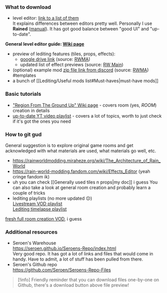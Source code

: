 ### What to download  
- level editor: [link to a list of them](https://seroen.github.io/Seroens-Repo/info.html)  
It explains differences between editors pretty well. Personally I use **Rained** ([manual](https://pkhead.github.io/rained/en/)). It has got good balance between "good UI" and "up-to-date".   

**General level editor guide: [Wiki page](https://rainworldmodding.miraheze.org/wiki/Level_Editor)**
- preview of lediting features (tiles, props, effects):
  - [google drive link](https://drive.google.com/drive/u/0/folders/1mDhiQAi7CHkGy0Fd6Oi0s8tOZr7H152-) (source: [RWMA](https://discord.com/channels/1083481230839922688/1083506128010358915/1210363538397331567))
  - updated list of effect previews (source: [RW Main](https://discord.com/channels/291184728944410624/838185248981385256/1322828255190843412))
- (optional) example mod [zip file link from discord](https://nqywadcmwusjqlrg.public.blob.vercel-storage.com/notes/files/lediting/regionTemplate-uSyLk5ZX5XkDsNsaUn9NeCVu0Gz1lf.zip) (source: [RWMA](https://discord.com/channels/1083481230839922688/1083506128010358915/1268631425532563496)) #templates
- a bunch of [[Lediting/Useful mods list#Must-haves|must-have mods]]

### Basic tutorials
- ["Region From The Ground Up" Wiki page](https://rainworldmodding.miraheze.org/wiki/Region_From_The_Ground_Up) - covers room (yes, *ROOM*) creation in details
- [up-to-date YT video playlist](https://youtube.com/playlist?list=PLOpeR3bQUKEJIGBJ3TATHBLmNvZwyYioT) - covers a lot of topics, worth to just check if it's got the ones you need

### How to git gud
General suggestion is to explore original game rooms and get acknowledged with what materials are used, what materials go well, etc.  
- https://rainworldmodding.miraheze.org/wiki/The_Architecture_of_Rain_World
- https://rain-world-modding.fandom.com/wiki/Effects_Editor (yeah cringe fandom ik)
- uh you can check [[Generally used tiles n props|my doc]] i guess
You can also take a look at general room creation and probably learn a couple of tricks
- lediting playlists (no more updated 😔)  
[Livestream VOD playlist](https://www.youtube.com/playlist?list=PL_bK2jcLm1oJW4E6dj2GnM_8gWN2n8q73)  
[Lediting timelapse playlist](https://www.youtube.com/playlist?list=PL_bK2jcLm1oJ8CJuXg7N2xS0uRzGoCMDF)  

[fresh full room creation VOD](https://www.youtube.com/watch?v=SoDoDBdaZKw), i guess


### Additional resources
- Seroen's Warehouse   
https://seroen.github.io/Seroens-Repo/index.html  
Very good repo. It has got a lot of links and files that would come in handy. Have to admit, a lot of stuff has been pulled from there.  
- Seroen's Github repo  
https://github.com/Seroen/Seroens-Repo-Files  

> [!info] Friendly reminder that you can download files one-by-one on Github, there's a download button above file preview!
